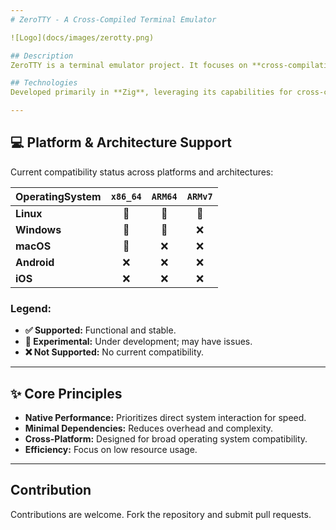 ```yaml
---
# ZeroTTY - A Cross-Compiled Terminal Emulator

![Logo](docs/images/zerotty.png)

## Description
ZeroTTY is a terminal emulator project. It focuses on **cross-compilation**, **native execution**, and **low-level design** to achieve high **speed and performance** across various operating systems.

## Technologies
Developed primarily in **Zig**, leveraging its capabilities for cross-compilation and system-level programming.

---
```


## 💻 Platform & Architecture Support

Current compatibility status across platforms and architectures:

|OperatingSystem|`x86_64`|`ARM64`|`ARMv7`|
|:---------------|:------:|:-----:|:-----:|
|**Linux**|🚧|🚧|🚧|
|**Windows**|🚧|🚧|❌|
|**macOS**|🚧|❌|❌|
|**Android**|❌|❌|❌|
|**iOS**|❌|❌|❌|

### Legend:

* **✅ Supported:** Functional and stable.
* **🚧 Experimental:** Under development; may have issues.
* **❌ Not Supported:** No current compatibility.

---

## ✨ Core Principles
* **Native Performance:** Prioritizes direct system interaction for speed.
* **Minimal Dependencies:** Reduces overhead and complexity.
* **Cross-Platform:** Designed for broad operating system compatibility.
* **Efficiency:** Focus on low resource usage.

---

## Contribution
Contributions are welcome. Fork the repository and submit pull requests.
